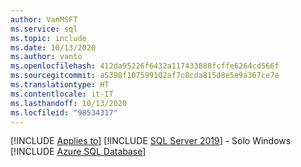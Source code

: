 ```yaml
---
author: VanMSFT
ms.service: sql
ms.topic: include
ms.date: 10/13/2020
ms.author: vanto
ms.openlocfilehash: 412da95226f6432a117433888fcffe6264cd566f
ms.sourcegitcommit: a5398f107599102af7c8cda815d8e5e9a367ce7e
ms.translationtype: HT
ms.contentlocale: it-IT
ms.lasthandoff: 10/13/2020
ms.locfileid: "98534317"
---
```

[!INCLUDE [Applies to](../../includes/applies-md.md)] [!INCLUDE [SQL Server 2019](_ss2019.md)] - Solo Windows [!INCLUDE [Azure SQL Database](../../includes/applies-to-version/_asdb.md)]

